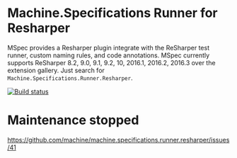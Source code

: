 # Machine.Specifications Runner for Resharper

MSpec provides a Resharper plugin integrate with the ReSharper test runner, custom naming rules, and code annotations. MSpec currently supports ReSharper 8.2, 9.0, 9.1, 9.2, 10, 2016.1, 2016.2, 2016.3 over the extension gallery. Just search for `Machine.Specifications.Runner.Resharper`.

[![Build status](https://ci.appveyor.com/api/projects/status/obdkaoex68nqsubm/branch/master?svg=true)](https://ci.appveyor.com/project/machine-specifications/machine-specifications-runner-resharper/branch/master)

# Maintenance stopped

https://github.com/machine/machine.specifications.runner.resharper/issues/41
